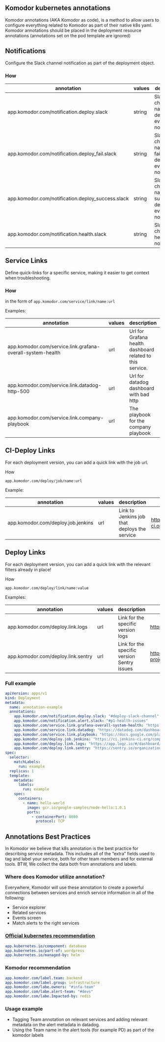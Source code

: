 ## Komodor kubernetes annotations

Komodor annotations (AKA Komodor as code), is a method to allow users to configure everything related to Komodor as part of their native k8s yaml.
Komodor annotations should be placed in the deployment resource annotations (annotations set on the pod template are ignored)

## Notifications

Configure the Slack channel notification as part of the deployment object.


### How

| annotation                                        | values | description                                                       | example             | default |
|---------------------------------------------------|--------|-------------------------------------------------------------------|---------------------|---------|
| app.komodor.com/notification.deploy.slack         | string | Slack channel name for all deploy events notifications            | “deploy-brain-team" |         |
| app.komodor.com/notification.deploy_fail.slack    | string | Slack channel name for failed deploy events notifications         | “deploy-failed"     |         |
| app.komodor.com/notification.deploy_success.slack | string | Slack channel name for successful deploy events notifications     | “deploy-success"    |         |
| app.komodor.com/notification.health.slack         | string | Slack channel for health event notifications                      | “alerts-p1”         |         |


## Service Links

Define quick-links for a specific service, making it easier to get context when troubleshooting.


### How

 in the form of `app.komodor.com/service/link/name:url`

Examples:


| annotation                                                 | values | description                                                | example             | default |
|------------------------------------------------------------|--------|------------------------------------------------------------|---------------------|---------|
| app.komodor.com/service.link.grafana-overall-system-health | url    | Url for Grafana health dashboard related to this service.  | “deploy-brain-team" |         |
| app.komodor.com/service.link.datadog-http-500              | url    | Url for datadog dashboard with bad http                    | “alerts-p1”         |         |
| app.komodor.com/service.link.company-playbook              | url    | The playbook for the company playbook                      | “120”               | “30”    |



## CI-Deploy Links

For each deployment version, you can add a quick link with the job url.

 

How

`app.komodor.com/deploy/job/name:url`

Example:

| annotation                         | values | description                                  | Example                                | default |
|------------------------------------|--------|----------------------------------------------|----------------------------------------|---------|
| app.komodor.com/deploy.job.jenkins | url    | Link to Jenkins job that deploys the service | https://ci.jenkins-ci.org/computer/job |         |




## Deploy Links

For each deployment version, you can add a quick link with the relevant filters already in place!

 

How

`app.komodor.com/deploy/link/name:value`

Examples:


| annotation                         | values | description                                  | Example                                                                                                    |
|------------------------------------|--------|----------------------------------------------|------------------------------------------------------------------------------------------------------------|
| app.komodor.com/deploy.link.logs   | url    | Link for the specific version logs           | https://app.logz.io/#/dashboard/kibana/discover?_a=env:123.0.1                                             |
| app.komodor.com/deploy.link.sentry | url    | Link for the specific version  Sentry issues | https://sentry.io/organizations/rookoutz/issues/?project=1320440&query=sdk.version%3A1.0.1&statsPeriod=14d |

### Full example

```YAML
apiVersion: apps/v1
kind: Deployment
metadata:
  name: annotation-example
  annotations:
    app.komodor.com/notification.deploy.slack: "#deploy-slack-channel"
    app.komodor.com/notification.alert.slack: "#p1-health-issues"
    app.komodor.com/service.link.grafana-overall-system-health: "https://grafana.com/service/annoation-exmaple"
    app.komodor.com/service.link.datadog: "https://datadog.com/dashboard/annoation-exmaple"
    app.komodor.com/service.link.playbook: "https://docs.google.com/playbook"    
    app.komodor.com/deploy.job.jenkins: "https://ci.jenkins-ci.org/computer/job"
    app.komodor.com/deploy.link.logs: "https://app.logz.io/#/dashboard/kibana/discover?_a=env:1.0.1"
    app.komodor.com/deploy.link.sentry: "https://sentry.io/organizations/rookoutz/issues/?project=1320440&query=sdk.version%3A1.0.1&statsPeriod=14d"        
spec:
  selector:
    matchLabels:
      run: example
  replicas: 1
  template:
    metadata:
      labels:
        run: example
    spec:
      containers:
        - name: hello-world
          image: gcr.io/google-samples/node-hello:1.0.1
          ports:
            - containerPort: 8080
              protocol: TCP
```




## Annotations Best Practices
In Komodor we believe that k8s annotation is the best practice for describing service metadata.
This includes all of the “extra” fields used to tag and label your service, both for other team members and for external tools.
BTW, We collect the data both from annotations and labels.

### Where does Komodor utilize annotation?
Everywhere, Komodor will use these annotation to create a powerful connections between services and enrich service information in all of the following:
* Service explorer
* Related services
* Events screen
* Match alerts to the right services 

### [Official kubernetes recommendation](https://kubernetes.io/docs/concepts/overview/working-with-objects/common-labels/)
```yaml 
app.kubernetes.io/component: database
app.kubernetes.io/part-of: wordpress
app.kubernetes.io/managed-by: helm
```

### Komodor recommendation
```yaml
app.komodor.com/label.team: backend
app.komodor.com/label.group: infrastructure
app.komodor.com/labe.owners: "#infa-team"
app.komodor.com/labe.alert-team: "#devs"
app.komodor.com/labe.Impacted-by: redis
```

### Usage example
* Tagging Team annotation on relevant services and adding relevant metadata on the alert metadata in datadog.
* Using the Team name in the alert tools (for example PD) as part of the komodor labels
